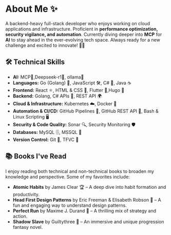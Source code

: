 # About Me ✨

A backend-heavy full-stack developer who enjoys working on cloud applications and infrastructure. Proficient in **performance optimization, security vigilance, and automation**. Currently diving deeper into **MCP** for **AI** to stay ahead in the ever-evolving tech space. Always ready for a new challenge and excited to innovate! 🤩🔥

## 🛠️ Technical Skills

- **AI:** MCP👀,Deepseek-r1🌊, ollama🦙
- **Languages:** Go (Golang) 🐹, JavaScript 🛠️, C# 🔷, Java ☕
- **Frontend:** React ⚛️, HTML & CSS 🎨, Flutter 📱,Hugo 🚀
- **Backend:** Golang, C# APIs 🔌, REST API 🌍
- **Cloud & Infrastructure:** Kubernetes ☁️, Docker 🐳
- **Automation & CI/CD:** GitHub Pipelines 🔄, GitHub REST API 📡, Bash & Linux Scripting 🖥️
- **Security & Code Quality:** Sonar 🔍, Security Monitoring 🛡️
- **Databases:** MySQL 🗄️, MSSQL 🏢
- **Version Control:** Git 🔧, TFVC 📂

## 📚 Books I've Read

I enjoy reading both technical and non-technical books to broaden my knowledge and perspective. Some of my favorites include:

- **Atomic Habits** by James Clear 🏆 – A deep dive into habit formation and productivity.  
- **Head First Design Patterns** by Eric Freeman & Elisabeth Robson 🎨 – A fun and engaging way to understand design patterns.
- **Perfect Run** by Maxime J. Durand 🔄 – A thrilling mix of strategy and action.
- **Shadow Slave** by Guiltythree 🦇 – An immersive and unique progression fantasy novel.
  